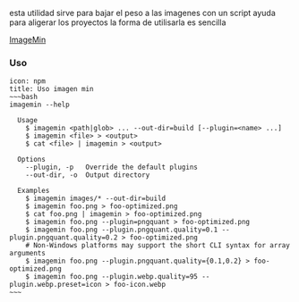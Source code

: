 esta utilidad sirve para bajar el peso a las imagenes con un script ayuda para aligerar los proyectos la forma de utilisarla es sencilla


[ImageMin](https://github.com/imagemin/imagemin-cli)

### Uso

```ad-info
icon: npm
title: Uso imagen min
~~~bash
imagemin --help

  Usage
    $ imagemin <path|glob> ... --out-dir=build [--plugin=<name> ...]
    $ imagemin <file> > <output>
    $ cat <file> | imagemin > <output>

  Options
    --plugin, -p   Override the default plugins
    --out-dir, -o  Output directory

  Examples
    $ imagemin images/* --out-dir=build
    $ imagemin foo.png > foo-optimized.png
    $ cat foo.png | imagemin > foo-optimized.png
    $ imagemin foo.png --plugin=pngquant > foo-optimized.png
    $ imagemin foo.png --plugin.pngquant.quality=0.1 --plugin.pngquant.quality=0.2 > foo-optimized.png
    # Non-Windows platforms may support the short CLI syntax for array arguments
    $ imagemin foo.png --plugin.pngquant.quality={0.1,0.2} > foo-optimized.png
    $ imagemin foo.png --plugin.webp.quality=95 --plugin.webp.preset=icon > foo-icon.webp
~~~
```

